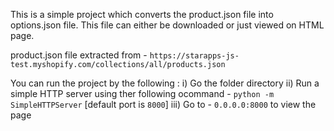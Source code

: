 This is a simple project which converts the product.json file into options.json file. 
This file can either be downloaded or just viewed on HTML page. 

product.json file extracted from - `https://starapps-js-test.myshopify.com/collections/all/products.json`

You can run the project by the following :
i) Go the folder directory
ii) Run a simple HTTP server using ther following ocommand - `python -m SimpleHTTPServer` [default port is `8000`]
iii) Go to - `0.0.0.0:8000` to view the page
